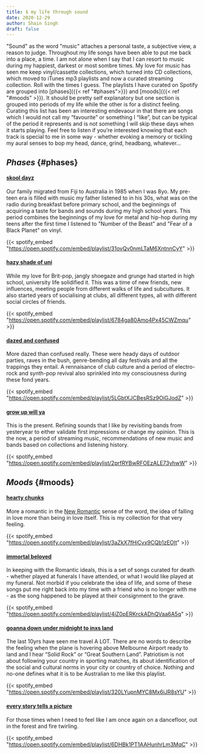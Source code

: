 ```yaml
---
title: $ my life through sound
date: 2020-12-29
author: Shain Singh
draft: false
---
```


"Sound" as the word "music" attaches a personal taste, a subjective view, a reason to judge. Throughout my life songs have been able to put me back into a place, a time. I am not alone when I say that I can resort to music during my happiest, darkest or most sombre times. My love for music has seen me keep vinyl/cassette collections, which turned into CD collections, which moved to iTunes mp3 playlists and now a curated streaming collection. Roll with the times I guess. The playlists I have curated on Spotify are grouped into [phases]({{< ref "#phases">}}) and [moods]({{< ref "#moods" >}}). It should be pretty self explanatory but one section is grouped into periods of my life while the other is for a distinct feeling. Curating this list has been an interesting endevaour in that there are songs which I would not call my “favourite” or something I “like”, but can be typical of the period it represents and is not something I will skip these days when it starts playing. Feel free to listen if you’re interested knowing that each track is special to me in some way - whether evoking a memory or tickling my aural senses to bop my head, dance, grind, headbang, whatever...

## _Phases_ {#phases}
#### [skool dayz](https://open.spotify.com/playlist/31ovQv0nmLTaM6XntnnCyY)
Our family migrated from Fiji to Australia in 1985 when I was 8yo. My pre-teen era is filled with music my father listened to in his 30s, what was on the radio during breakfast before primary school, and the beginnings of acquiring a taste for bands and sounds during my high school years. This period combines the beginnings of my love for metal and hip-hop during my teens after the first time I listened to "Number of the Beast" and "Fear of a Black Planet" on vinyl.

{{< spotify_embed "https://open.spotify.com/embed/playlist/31ovQv0nmLTaM6XntnnCyY" >}}

#### [hazy shade of uni](https://open.spotify.com/playlist/6784ga80Amo4Px45CWZmqu)
While my love for Brit-pop, jangly shoegaze and grunge had started in high school, university life solidified it. This was a time of new friends, new influences, meeting people from different walks of life and subcultures. It also started years of socialising at clubs, all different types, all with different social circles of friends.

{{< spotify_embed "https://open.spotify.com/embed/playlist/6784ga80Amo4Px45CWZmqu" >}}

#### [dazed and confused](https://open.spotify.com/playlist/5LGbtXJCBesRSz9OiGJodZ)
More dazed than confused really. These were heady days of outdoor parties, raves in the bush, genre-bending all day festivals and all the trappings they entail. A rennaisance of club culture and a period of electro-rock and synth-pop revival also sprinkled into my consciousness during these fond years.

{{< spotify_embed "https://open.spotify.com/embed/playlist/5LGbtXJCBesRSz9OiGJodZ" >}}

#### [grow up will ya](https://open.spotify.com/playlist/2prfRYBwRFOEzALE73yhwW)
This is the present. Refining sounds that I like by revisiting bands from yesteryear to either validate first impressions or change my opinion. This is the now, a period of streaming music, recommendations of new music and bands based on collections and listening history.

{{< spotify_embed "https://open.spotify.com/embed/playlist/2prfRYBwRFOEzALE73yhwW" >}}

## _Moods_ {#moods}
#### [hearty chunks](https://open.spotify.com/playlist/3aZkX7fHiCvx9CQb1zEOlt)
More a romantic in the [New Romantic](https://www.wikiwand.com/en/New_Romantic) sense of the word, the idea of falling in love more than being in love itself. This is my collection for that very feeling.

{{< spotify_embed "https://open.spotify.com/embed/playlist/3aZkX7fHiCvx9CQb1zEOlt" >}}

#### [immortal beloved](https://open.spotify.com/playlist/4iZ0pERKrckADhQVaa6A5q)
In keeping with the Romantic ideals, this is a set of songs curated for death - whether played at funerals I have attended, or what I would like played at my funeral. Not morbid if you celebrate the idea of life, and some of these songs put me right back into my time with a friend who is no longer with me - as the song happened to be played at their consignment to the grave.

{{< spotify_embed "https://open.spotify.com/embed/playlist/4iZ0pERKrckADhQVaa6A5q" >}}

#### [goanna down under midnight to inxs land](https://open.spotify.com/playlist/320LYupnMYC8Mx6iJR8sYU)
The last 10yrs have seen me travel A LOT. There are no words to describe the feeling when the plane is hovering above Melbourne Airport ready to land and I hear “Solid Rock” or “Great Southern Land”. Patriotism is not about following your country in sporting matches, its about identification of the social and cultural norms in your city or country of choice. Nothing and no-one defines what it is to be Australian to me like this playlist.

{{< spotify_embed "https://open.spotify.com/embed/playlist/320LYupnMYC8Mx6iJR8sYU" >}}

#### [every story tells a picture](https://open.spotify.com/playlist/6DHBk1PT1AAHunhrLm3MqC)
For those times when I need to feel like I am once again on a dancefloor, out in the forest and fire twirling.

{{< spotify_embed "https://open.spotify.com/embed/playlist/6DHBk1PT1AAHunhrLm3MqC" >}}
